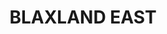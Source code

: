---
lastmod: '2025-04-06T06:05:20+00:00'
latitude: -33.732671
layout: suburb
longitude: 150.62902
postcode: '2774'
state: NSW
title: BLAXLAND EAST
url: /nsw/blaxland-east/
---